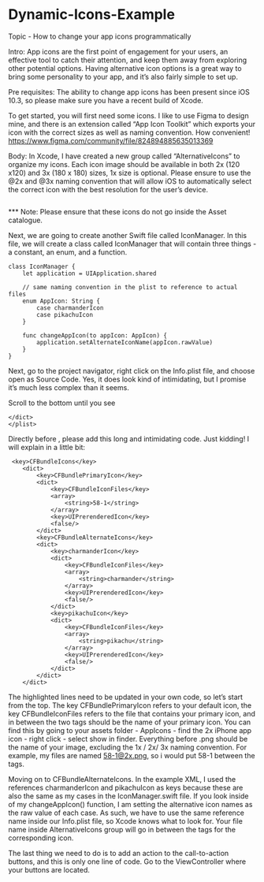 # Dynamic-Icons-Example
Topic - How to change your app icons programmatically
 
Intro: 
App icons are the first point of engagement for your users, an effective tool to catch their attention, and keep them away from exploring other potential options. Having alternative icon options is a great way to bring some personality to your app, and it’s also fairly simple to set up. 

Pre requisites: 
The ability to change app icons has been present since iOS 10.3, so please make sure you have a recent build of Xcode.

To get started, you will first need some icons. I like to use Figma to design mine, and there is an extension called “App Icon Toolkit” which exports your icon with the correct sizes as well as naming convention. How convenient!
<https://www.figma.com/community/file/824894885635013369>

Body: 
In Xcode, I have created a new group called “AlternativeIcons” to organize my icons. Each icon image should be available in both 2x (120 x120) and 3x (180 x 180) sizes, 1x size is optional. Please ensure to use the @2x and @3x naming convention that will allow iOS to automatically select the correct icon with the best resolution for the user’s device. 

<img one>

*** Note: Please ensure that these icons do not go inside the Asset catalogue. 

Next, we are going to create another Swift file called IconManager. In this file, we will create a class called IconManager that will contain three things - a constant, an enum, and a function. 

``` 
class IconManager {
    let application = UIApplication.shared
    
    // same naming convention in the plist to reference to actual files
    enum AppIcon: String {
        case charmanderIcon
        case pikachuIcon
    }
   
    func changeAppIcon(to appIcon: AppIcon) {
        application.setAlternateIconName(appIcon.rawValue)
    }
}
```

Next, go to the project navigator, right click on the Info.plist file, and choose open as Source Code. Yes, it does look kind of intimidating, but I promise it’s much less complex than it seems. 

Scroll to the bottom until you see
```
</dict>
</plist>
```

Directly before </dict>, please add this long and intimidating code. Just kidding! I will explain in a little bit:

```
 <key>CFBundleIcons</key>
    <dict>
        <key>CFBundlePrimaryIcon</key>
        <dict>
            <key>CFBundleIconFiles</key>
            <array>
                <string>58-1</string>
            </array>
            <key>UIPrerenderedIcon</key>
            <false/>
        </dict>
        <key>CFBundleAlternateIcons</key>
        <dict>
            <key>charmanderIcon</key>
            <dict>
                <key>CFBundleIconFiles</key>
                <array>
                    <string>charmander</string>
                </array>
                <key>UIPrerenderedIcon</key>
                <false/>
            </dict>
            <key>pikachuIcon</key>
            <dict>
                <key>CFBundleIconFiles</key>
                <array>
                    <string>pikachu</string>
                </array>
                <key>UIPrerenderedIcon</key>
                <false/>
            </dict>
        </dict>
    </dict>
```

The highlighted lines need to be updated in your own code, so let’s start from the top. The key CFBundlePrimaryIcon refers to your default icon, the key CFBundleIconFiles  refers to the file that contains your primary icon, and in between the two <string> tags should be the name of your primary icon. You can find this by going to your assets folder - AppIcons - find the 2x iPhone app icon  - right click -  select show in finder. Everything before .png should be the name of your image, excluding the 1x / 2x/ 3x naming convention. For example, my files are named 58-1@2x.png, so i would put 58-1 between the <string> tags. 

Moving on to CFBundleAlternateIcons.  In the example XML, I used the references charmanderIcon and pikachuIcon as keys because these are also the same as my cases in the IconManager.swift file. If you look inside of my changeAppIcon() function, I am setting the alternative icon names as the raw value of each case. As such, we have to use the same reference name inside our Info.plist file, so Xcode knows what to look for. Your file name inside AlternativeIcons group will go in between the <string> tags for the corresponding icon. 

The last thing we need to do is to add an action to the call-to-action buttons,  and this is only one line of code. Go to the ViewController where your buttons are located. 




